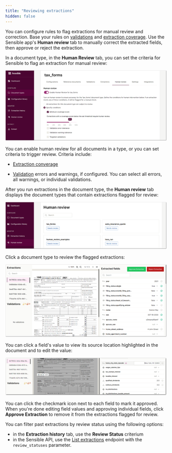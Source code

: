 ```yaml
---
title: "Reviewing extractions"
hidden: false
---
```


You can configure rules to flag extractions for manual review and correction. Base your rules on [validations](doc:validate-extractions) and [extraction coverage](doc:metrics). Use the Sensible app's **Human review** tab to manually correct the extracted fields, then approve or reject the extraction.

In a document type, in the **Human Review** tab, you can set the criteria for Sensible to flag an extraction for manual review:

![Click to enlarge](https://raw.githubusercontent.com/sensible-hq/sensible-docs/main/readme-sync/assets/v0/images/final/human_review_1.png) 

You can enable human review for all documents in a type, or you can set criteria to trigger review. Criteria include:

- [Extraction converage](doc:metrics)

- [Validation](doc:validate-extractions) errors and warnings, if configured. You can select all errors, all warnings, or individual validations. 

  

After you run extractions in the document type, the **Human review** tab displays the document types that contain extractions flagged for review:

![Click to enlarge](https://raw.githubusercontent.com/sensible-hq/sensible-docs/main/readme-sync/assets/v0/images/final/human_review_2.png) 


Click a document type to review the flagged extractions:

![Click to enlarge](https://raw.githubusercontent.com/sensible-hq/sensible-docs/main/readme-sync/assets/v0/images/final/human_review_3.png) 

You can click a field's value to view its source location highlighted in the document and to edit the value:

![Click to enlarge](https://raw.githubusercontent.com/sensible-hq/sensible-docs/main/readme-sync/assets/v0/images/final/human_review_4.png)

You can click the checkmark icon next to each field to mark it approved. When you're done editing field values and approving individual fields, click **Approve Extraction** to remove it from the extractions flagged for review.

You can filter past extractions by review status using the following options:

- in the **Extraction history** tab, use the **Review Status** criterium
- in the Sensible API, use the [List extractions](reference:list-extractions) endpoint with the `review_statuses` parameter.